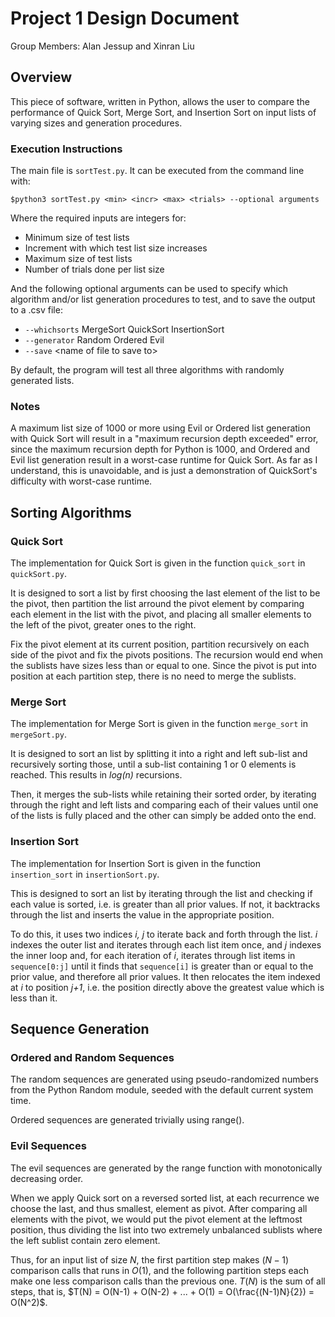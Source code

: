 # Project 1 Design Document

Group Members: Alan Jessup and Xinran Liu

## Overview

This piece of software, written in Python, allows the user to compare the performance of Quick Sort, Merge Sort, and Insertion Sort on input lists of varying sizes and generation procedures.

### Execution Instructions

The main file is `sortTest.py`. It can be executed from the command line with:

```
$python3 sortTest.py <min> <incr> <max> <trials> --optional arguments
```

Where the required inputs are integers for:

- Minimum size of test lists
- Increment with which test list size increases
- Maximum size of test lists
- Number of trials done per list size

And the following optional arguments can be used to specify which algorithm and/or list generation procedures to test, and to save the output to a .csv file:

- `--whichsorts` MergeSort QuickSort InsertionSort
- `--generator` Random Ordered Evil
- `--save` \<name of file to save to\>

By default, the program will test all three algorithms with randomly generated lists.

### Notes

A maximum list size of 1000 or more using Evil or Ordered list generation with Quick Sort will result in a "maximum recursion depth exceeded" error, since the maximum recursion depth for Python is 1000, and Ordered and Evil list generation result in a worst-case runtime for Quick Sort. As far as I understand, this is unavoidable, and is just a demonstration of QuickSort's difficulty with worst-case runtime.

## Sorting Algorithms

### Quick Sort

The implementation for Quick Sort is given in the function `quick_sort` in `quickSort.py`.

It is designed to sort a list by first choosing the last element of the list to be the pivot, then partition the list arround the pivot element by comparing each element in the list with the pivot, and placing all smaller elements to the left of the pivot, greater ones to the right.

Fix the pivot element at its current position, partition recursively on each side of the pivot and fix the pivots positions. The recursion would end when the sublists have sizes less than or equal to one. Since the pivot is put into position at each partition step, there is no need to merge the sublists.

### Merge Sort

The implementation for Merge Sort is given in the function `merge_sort` in `mergeSort.py`.

It is designed to sort an list by splitting it into a right and left sub-list and recursively sorting those, until a sub-list containing 1 or 0 elements is reached. This results in _log(n)_ recursions.

Then, it merges the sub-lists while retaining their sorted order, by iterating through the right and left lists and comparing each of their values until one of the lists is fully placed and the other can simply be added onto the end.

### Insertion Sort

The implementation for Insertion Sort is given in the function `insertion_sort` in `insertionSort.py`.

This is designed to sort an list by iterating through the list and checking if each value is sorted, i.e. is greater than all prior values. If not, it backtracks through the list and inserts the value in the appropriate position.

To do this, it uses two indices _i, j_ to iterate back and forth through the list. _i_ indexes the outer list and iterates through each list item once, and _j_ indexes the inner loop and, for each iteration of _i_, iterates through list items in `sequence[0:j]` until it finds that `sequence[i]` is greater than or equal to the prior value, and therefore all prior values. It then relocates the item indexed at _i_ to position _j+1_, i.e. the position directly above the greatest value which is less than it.

## Sequence Generation

### Ordered and Random Sequences

The random sequences are generated using pseudo-randomized numbers from the Python Random module, seeded with the default current system time.

Ordered sequences are generated trivially using range().

### Evil Sequences

The evil sequences are generated by the range function with monotonically decreasing order.

When we apply Quick sort on a reversed sorted list, at each recurrence we choose the last, and thus smallest, element as pivot. After comparing all elements with the pivot, we would put the pivot element at the leftmost position, thus dividing the list into two extremely unbalanced sublists where the left sublist contain zero element.

Thus, for an input list of size $N$, the first partition step makes $(N-1)$ comparison calls that runs in $O(1)$, and the following partition steps each make one less comparison calls than the previous one. $T(N)$ is the sum of all steps, that is, $T(N) = O(N-1) + O(N-2) + ... + O(1) = O(\frac{(N-1)N}{2}) = O(N^2)$.
